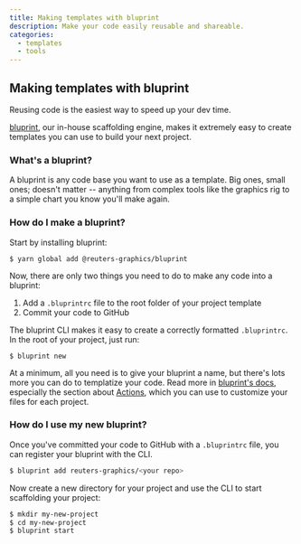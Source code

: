 ```yaml
---
title: Making templates with bluprint
description: Make your code easily reusable and shareable.
categories:
  - templates
  - tools
---
```


## Making templates with bluprint

Reusing code is the easiest way to speed up your dev time.

[bluprint](https://github.com/reuters-graphics/bluprint), our in-house scaffolding engine, makes it extremely easy to create templates you can use to build your next project.


### What's a bluprint?

A bluprint is any code base you want to use as a template. Big ones, small ones; doesn't matter -- anything from complex tools like the graphics rig to a simple chart you know you'll make again.

### How do I make a bluprint?

Start by installing bluprint:

```
$ yarn global add @reuters-graphics/bluprint
```

Now, there are only two things you need to do to make any code into a bluprint:

1. Add a `.bluprintrc` file to the root folder of your project template
2. Commit your code to GitHub

The bluprint CLI makes it easy to create a correctly formatted `.bluprintrc`. In the root of your project, just run:

```
$ bluprint new
```

At a minimum, all you need is to give your bluprint a name, but there's lots more you can do to templatize your code. Read more in [bluprint's docs](https://github.com/reuters-graphics/bluprint), especially the section about [Actions](https://github.com/reuters-graphics/bluprint#%EF%B8%8F-actions), which you can use to customize your files for each project.

### How do I use my new bluprint?

Once you've committed your code to GitHub with a `.bluprintrc` file, you can register your bluprint with the CLI.

```bash
$ bluprint add reuters-graphics/<your repo>
```

Now create a new directory for your project and use the CLI to start scaffolding your project:

```bash
$ mkdir my-new-project
$ cd my-new-project
$ bluprint start
```
